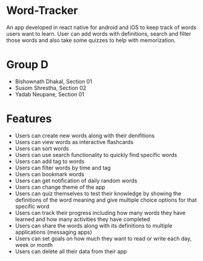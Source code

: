 # Word-Tracker

An app developed in react native for android and iOS to keep track of words users want to learn. User can add words with definitions, search and filter those words and also take some quizzes to help with memorization.

# Group D
- Bishownath Dhakal, Section 01
- Susom Shrestha, Section 02
- Yadab Neupane, Section 01

# Features

- Users can create new words along with their denifitions
- Users can view words as interactive flashcards
- Users can sort words
- Users can use search functionality to quickly find specific words
- Users can add tag to words
- Users can filter words by time and tag
- Users can bookmark words
- Users can get notification of daily random words
- Users can change theme of the app
- Users can quiz themselves to test their knowledge by showing the definitions of the word meaning and give multiple choice options for that specific word
- Users can track their progress including how many words they have learned and how many activities they have completed
- Users can share the words along with its definitions to multiple applications (messaging apps)
- Users can set goals on how much they want to read or write each day, week or month
- Users can delete all their data from their app 